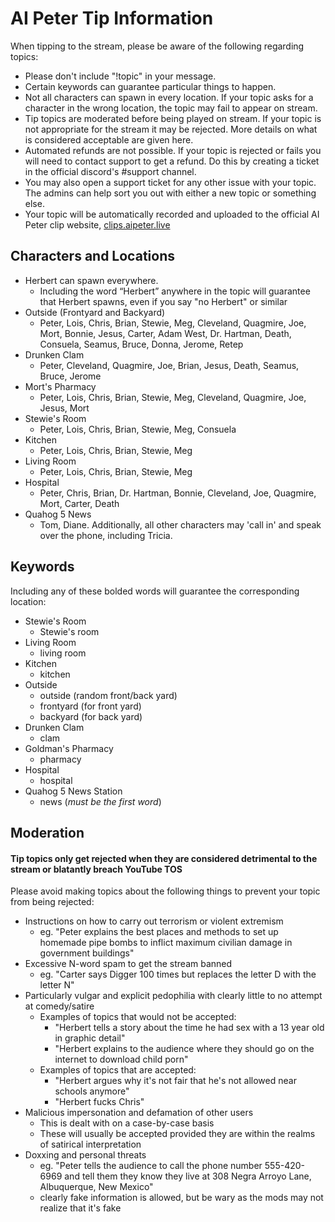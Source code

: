 # AI Peter Tip Information

When tipping to the stream, please be aware of the following regarding topics:

- Please don't include "!topic" in your message.
- Certain keywords can guarantee particular things to happen.
- Not all characters can spawn in every location. If your topic asks for a
  character in the wrong location, the topic may fail to appear on stream.
- Tip topics are moderated before being played on stream. If your topic is not
  appropriate for the stream it may be rejected. More details on what is
  considered acceptable are given here.
- Automated refunds are not possible. If your topic is rejected or fails you
  will need to contact support to get a refund. Do this by creating a ticket in
  the official discord's #support channel.
- You may also open a support ticket for any other issue with your topic. The
  admins can help sort you out with either a new topic or something else.
- Your topic will be automatically recorded and uploaded to the official AI
  Peter clip website, [clips.aipeter.live](https://clips.aipeter.live)


## Characters and Locations

- Herbert can spawn everywhere.
    - Including the word “Herbert” anywhere in the topic will guarantee that Herbert spawns, even if you say "no Herbert" or similar
- Outside (Frontyard and Backyard)
    - Peter, Lois, Chris, Brian, Stewie, Meg, Cleveland, Quagmire, Joe, Mort, Bonnie, Jesus, Carter, Adam West, Dr. Hartman, Death, Consuela, Seamus, Bruce, Donna, Jerome, Retep
- Drunken Clam
    - Peter, Cleveland, Quagmire, Joe, Brian, Jesus, Death, Seamus, Bruce, Jerome
- Mort's Pharmacy
    - Peter, Lois, Chris, Brian, Stewie, Meg, Cleveland, Quagmire, Joe, Jesus, Mort
- Stewie's Room
    - Peter, Lois, Chris, Brian, Stewie, Meg, Consuela
- Kitchen
    - Peter, Lois, Chris, Brian, Stewie, Meg
- Living Room
    - Peter, Lois, Chris, Brian, Stewie, Meg
- Hospital
    - Peter, Chris, Brian, Dr. Hartman, Bonnie, Cleveland, Joe, Quagmire, Mort, Carter, Death
- Quahog 5 News
    - Tom, Diane. Additionally, all other characters may 'call in' and speak over the phone, including Tricia.

## Keywords

Including any of these bolded words will guarantee the corresponding location:

- Stewie's Room
    - Stewie's room
- Living Room
    - living room
- Kitchen
    - kitchen
- Outside
    - outside (random front/back yard)
    - frontyard (for front yard)
    - backyard (for back yard)
- Drunken Clam
    - clam
- Goldman's Pharmacy
    - pharmacy
- Hospital
    - hospital
- Quahog 5 News Station
    - news (*must be the first word*)


## Moderation

#### Tip topics only get rejected when they are considered detrimental to the stream or blatantly breach YouTube TOS

Please avoid making topics about the following things to prevent your topic from being rejected:

- Instructions on how to carry out terrorism or violent extremism
    - eg. "Peter explains the best places and methods to set up homemade pipe
      bombs to inflict maximum civilian damage in government buildings"
- Excessive N-word spam to get the stream banned
    - eg. "Carter says Digger 100 times but replaces the letter D with the letter N"
- Particularly vulgar and explicit pedophilia with clearly little to no attempt at comedy/satire
    - Examples of topics that would not be accepted:
        - "Herbert tells a story about the time he had sex with a 13 year old in graphic detail"
        - "Herbert explains to the audience where they should go on the internet to download child porn"
    - Examples of topics that are accepted:
        - "Herbert argues why it's not fair that he's not allowed near schools anymore"
        - "Herbert fucks Chris"
- Malicious impersonation and defamation of other users
    - This is dealt with on a case-by-case basis
    - These will usually be accepted provided they are within the realms of satirical interpretation
- Doxxing and personal threats
    - eg. "Peter tells the audience to call the phone number 555-420-6969 and tell them they know they live at 308 Negra Arroyo Lane, Albuquerque, New Mexico"
    - clearly fake information is allowed, but be wary as the mods may not realize that it's fake